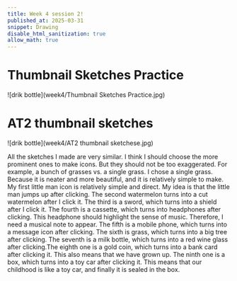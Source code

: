 ```yaml
---
title: Week 4 session 2!
published_at: 2025-03-31
snippet: Drawing
disable_html_sanitization: true
allow_math: true
---
```


# Thumbnail Sketches Practice

![drik bottle](week4/Thumbnail Sketches Practice.jpg)


# AT2 thumbnail sketches

![drik bottle](week4/AT2 thumbnail sketchese.jpg)

All the sketches I made are very similar. I think I should choose the more prominent ones to make icons. But they should not be too exaggerated. For example, a bunch of grasses vs. a single grass. I chose a single grass. Because it is neater and more beautiful, and it is relatively simple to make. My first little man icon is relatively simple and direct. My idea is that the little man jumps up after clicking. The second watermelon turns into a cut watermelon after I click it. The third is a sword, which turns into a shield after I click it. The fourth is a cassette, which turns into headphones after clicking. This headphone should highlight the sense of music. Therefore, I need a musical note to appear. The fifth is a mobile phone, which turns into a message icon after clicking. The sixth is grass, which turns into a big tree after clicking. The seventh is a milk bottle, which turns into a red wine glass after clicking.The eighth one is a gold coin, which turns into a bank card after clicking it. This also means that we have grown up. The ninth one is a box, which turns into a toy car after clicking it. This means that our childhood is like a toy car, and finally it is sealed in the box.